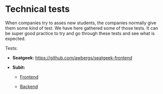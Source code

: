 # Technical tests

When companies try to asses new students, the companies normally give them some kind of test. We have here gathered some of those tests. It can be super good practice to try and go through these tests and see what is expected.

Tests:
* **Seatgeek:** https://github.com/awbergs/seatgeek-frontend

* **Subit:**
  * [Frontend](subit/subit%20-%20candidate%20test%20frontend.pdf)

  * [Backend](subit/subit%20-%20candidate%20test%20backend.pdf)
